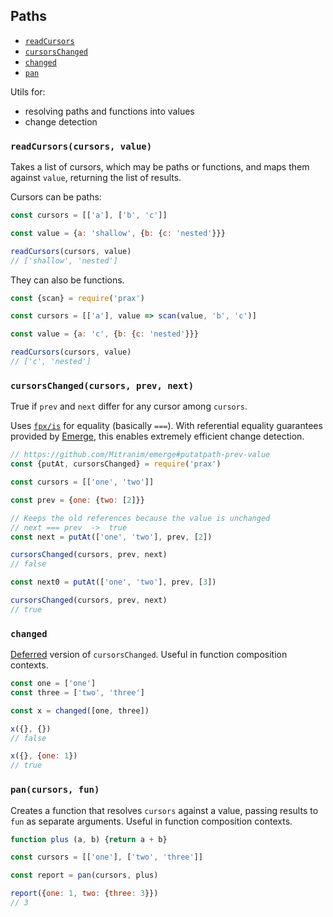 ## Paths

* [`readCursors`]({{url(path)}}/#-readcursors-cursors-value-)
* [`cursorsChanged`]({{url(path)}}/#-cursorschanged-cursors-prev-next-)
* [`changed`]({{url(path)}}/#-changed-)
* [`pan`]({{url(path)}}/#-pan-cursors-fun-)

Utils for:
* resolving paths and functions into values
* change detection

### `readCursors(cursors, value)`

Takes a list of cursors, which may be paths or functions, and maps them against
`value`, returning the list of results.

Cursors can be paths:

```js
const cursors = [['a'], ['b', 'c']]

const value = {a: 'shallow', {b: {c: 'nested'}}}

readCursors(cursors, value)
// ['shallow', 'nested']
```

They can also be functions.

```js
const {scan} = require('prax')

const cursors = [['a'], value => scan(value, 'b', 'c')]

const value = {a: 'c', {b: {c: 'nested'}}}

readCursors(cursors, value)
// ['c', 'nested']
```

### `cursorsChanged(cursors, prev, next)`

True if `prev` and `next` differ for any cursor among `cursors`.

Uses
<a href="http://mitranim.com/fpx/#-is-one-other-" target="_blank">`fpx/is`</a>
for equality (basically `===`). With referential equality guarantees provided by
<a href="https://github.com/Mitranim/emerge" target="_blank">Emerge</a>,
this enables extremely efficient change detection.

```js
// https://github.com/Mitranim/emerge#putatpath-prev-value
const {putAt, cursorsChanged} = require('prax')

const cursors = [['one', 'two']]

const prev = {one: {two: [2]}}

// Keeps the old references because the value is unchanged
// next === prev  ->  true
const next = putAt(['one', 'two'], prev, [2])

cursorsChanged(cursors, prev, next)
// false

const next0 = putAt(['one', 'two'], prev, [3])

cursorsChanged(cursors, prev, next)
// true
```

### `changed`

<a href="http://mitranim.com/fpx/#-defer-fun-args-" target="_blank">Deferred</a>
version of `cursorsChanged`. Useful in function composition contexts.

```js
const one = ['one']
const three = ['two', 'three']

const x = changed([one, three])

x({}, {})
// false

x({}, {one: 1})
// true
```

### `pan(cursors, fun)`

Creates a function that resolves `cursors` against a value, passing results
to `fun` as separate arguments. Useful in function composition contexts.

```js
function plus (a, b) {return a + b}

const cursors = [['one'], ['two', 'three']]

const report = pan(cursors, plus)

report({one: 1, two: {three: 3}})
// 3
```
